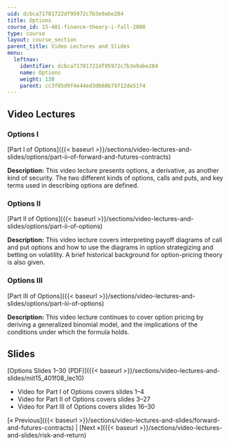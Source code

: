 ```yaml
---
uid: dcbca71781722df95972c7b3e9abe284
title: Options
course_id: 15-401-finance-theory-i-fall-2008
type: course
layout: course_section
parent_title: Video Lectures and Slides
menu:
  leftnav:
    identifier: dcbca71781722df95972c7b3e9abe284
    name: Options
    weight: 130
    parent: cc3f05d9f4e44ed3db60b79712de51f4
---
```


Video Lectures
--------------

### Options I

[Part I of Options]({{< baseurl >}}/sections/video-lectures-and-slides/options/part-ii-of-forward-and-futures-contracts)

**Description:** This video lecture presents options, a derivative, as another kind of security. The two different kinds of options, calls and puts, and key terms used in describing options are defined.

### Options II

[Part II of Options]({{< baseurl >}}/sections/video-lectures-and-slides/options/part-ii-of-options)

**Description:** This video lecture covers interpreting payoff diagrams of call and put options and how to use the diagrams in option strategizing and betting on volatility. A brief historical background for option-pricing theory is also given.

### Options III

[Part III of Options]({{< baseurl >}}/sections/video-lectures-and-slides/options/part-iii-of-options)

**Description:** This video lecture continues to cover option pricing by deriving a generalized binomial model, and the implications of the conditions under which the formula holds.

Slides
------

[Options Slides 1–30 (PDF)]({{< baseurl >}}/sections/video-lectures-and-slides/mit15_401f08_lec10)

*   Video for Part I of Options covers slides 1–4
*   Video for Part II of Options covers slides 3–27
*   Video for Part III of Options covers slides 16–30

[« Previous]({{< baseurl >}}/sections/video-lectures-and-slides/forward-and-futures-contracts) | [Next »]({{< baseurl >}}/sections/video-lectures-and-slides/risk-and-return)